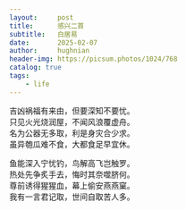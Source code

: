 ```yaml
---
layout:     post
title:      感兴二首
subtitle:   白居易
date:       2025-02-07
author:     hughnian
header-img: https://picsum.photos/1024/768
catalog: true
tags:
    - life
---
```


吉凶祸福有来由，但要深知不要忧。    
只见火光烧润屋，不闻风浪覆虚舟。     
名为公器无多取，利是身灾合少求。     
虽异匏瓜难不食，大都食足早宜休。     


鱼能深入宁忧钓，鸟解高飞岂触罗。     
热处先争炙手去，悔时其奈噬脐何。     
尊前诱得猩猩血，幕上偷安燕燕窠。    
我有一言君记取，世间自取苦人多。  
